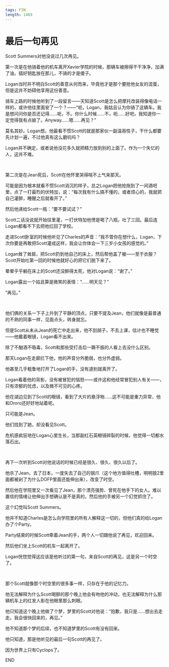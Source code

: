 ```yaml
---
tags: FIN
length: 1469
---
```


# 最后一句再见

Scott Summers对他没说过几次再见。

第一次是在他骑着他的机车离开Xavier学院的时候，那辆车被擦得干干净净，加满了油，插好钥匙放在那儿，不骑的才是傻子。

Logan当时并不明白Scott的善意从何而来，毕竟他才是那个要抢他女友的混蛋，但是这并不妨碍他享用这份善意。

骑车上路的时候他听到了一段留言——天知道Scott是怎么把摩托改装得像电话一样的，或许他往里面安了一个？——“呃，Logan，我姑且认为你骑了这辆车。我是想问问你是否还记得……呃，不。你什么时候……不，呃……好吧，我知道你一定觉得我有点娘了。Anyway……嗯……再见？”

莫名其妙。Logan想。他最看不惯Scott的就是那家伙一副温吞性子，干什么都要先计划一遍，不过他真有这么磨叽吗？

Logan并不确定，或者说他没花多久就把精力放到别的上面了。作为一个失忆的人，这并不难。

<br>

第二次是在Jean死后，Scott在他怀里哭得喘不上气来那天。

可能是因为根本就看不惯Scott消沉的样子，总之Logan把他抢拖到了一间酒吧里，点了一打最烈的伏特加，说：“每次我有什么搞不懂的，或者烦心的，我就把自己灌醉，睡醒之后就看开了。”

然后他递给Scott一瓶：“要不要试试？”

Scott二话没说就开始往里灌，一打伏特加他愣是喝了八瓶，吐了三回。最后连Logan都看不下去把他扛回了学校。

走进Scott卧室的时候他听见了Charles的声音：“我不管你在想什么，Logan，下次你要是再敢把Scott灌成这样，我会让你体会一下三岁小女孩的感觉的。”

Logan耸了耸肩，把Scott扔到他自己的床上，然后帮他盖了被——至于衣服？Scott开始吐第一回的时候他就好心的把它们脱下来了。

晕晕乎乎躺在床上的Scott还没醉得太死，他对Logan说：“谢了。”

Logan露出一个姑且算是微笑的表情：“……明天见？”

“再见。”

<br>

他们俩的关系一下子上升到了平静的顶点，只要不提及Jean，他们就像是最普通的不熟的同事一样，见面点头，转身就忘。

但是Scott从未从Jean的死亡中走出来，他不刮胡子，不去上课，估计也不睡觉——他戴着眼镜，Logan看不出来。

除了不酗酒不吸毒，Scott和那些受打击后一蹶不振的人看上去没什么区别。

那天Logan在走廊拦下他，他的声音分外脆弱，也分外虚弱。

他甚至几乎粗鲁地打开了Logan的手，没有道别就离开了。

Logan看着他的背影，没有被冒犯的恼怒——或许这和他经常冒犯别人有关——，只有浓郁的忧虑，以及微不可见的心疼。

他在湖边见到了Scott的眼镜，看到了大片的悬浮物……这不可能是重力异常，他和Ororo还好好地站着呢。

只可能是Jean。

他们找到了她，却没看见Scott。

危机感疯狂地在Logan心里生长，当那副红石英眼镜碎裂的时候，他觉得一切都水落石出。

<br>

再下一次听到Scott对他说话的时候已经是很久、很久、很久以后了。

他杀了Jean，去了日本，一度失去了自己的钢爪（这个地方值得吐槽，明明狼2里面都被剁了为什么DOFP里面还能伸出来），改变了时空。

然后他在学院里又一次看见了Jean，那个漂亮强势、曾死在他手下的女人。难以置信的情绪让他伸出手想确认是不是真的，然后他的手被另一个幻觉抓住了。

这个幻觉叫Scott Summers。

他并不知道Charles是怎么向学院里的所有人解释这一切的，但他们真的给Logan办了个Party。

Party结束的时候Scott牵着Jean的手，两个人一切跟他说了再见，欢迎回来。

然后他们坐上Scott的机车一起离开了。

Logan恍惚觉得这应该是他听过的第一句，来自Scott的再见，这是另一个时空了。

<br>

那个Scott就像那个时空里的很多事一样，只存在于他的记忆力。

他无法解释为什么Scott喝醉的那个晚上他会有吻他的冲动，也无法解释为什么那辆机车上的红发人影在他眼里那么刺眼。

他只知道这个晚上他做了个梦，梦里的Scott对他说：“抱歉，我只是……想出去走走。我会很快回来的，再见。”

他不知道那个梦的后续，也不知道梦里的Scott有没有回来。

他只知道，那是他听见的最后一句Scott的再见了。

因为世界上只有Cyclops了。

END
